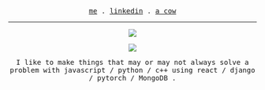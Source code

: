 <p align="center">
   <samp>
     <a href="https://www.ishakalwani.me">me</a> .
     <a href="https://www.linkedin.com/in/isha-kalwani">linkedin</a> .
     <a href="https://www.123rf.com/photo_114404375_vector-cartoon-illustration-of-cute-cow-saying-hi-isolated-on-white-background.html">a cow</a>
   </samp>
 </p>

 ---

 <p align="center">
  <a href="https://readme.andyruwruw.com/api/now-playing?open">
    <!-- Music bars move to the beat and are colored based on the track's happiness, danceability and energy! -->
    <img src="https://raw.githubusercontent.com/andyruwruw/andyruwruw/master/example/now-playing.svg">
    <!-- This is how you'd make the call dynamically <img src="https://readme.andyruwruw.com/api/now-playing"> -->
  </a>
</p>

<p align="center">
  <img src="https://raw.githubusercontent.com/andyruwruw/andyruwruw/master/example/top-played.svg">
  <!-- This is how you'd make the call dynamically <img src="https://readme.andyruwruw.com/api/top-played"> -->
</p>

 <p align="center">
   <samp>
     I like to make things that may or may not always solve a problem with
javascript / python / c++ 
      using 
react / django / pytorch / MongoDB .
   <samp>
 </p>
